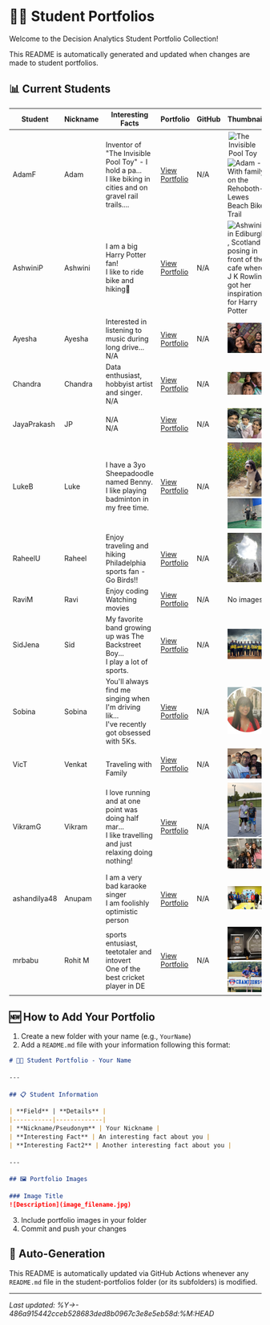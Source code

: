 # 👨‍🎓 Student Portfolios

Welcome to the Decision Analytics Student Portfolio Collection!

This README is automatically generated and updated when changes are made to student portfolios.

## 📊 Current Students

| Student | Nickname | Interesting Facts | Portfolio | GitHub | Thumbnails |
|---------|----------|-------------------|-----------|--------|------------|
| AdamF | Adam | Inventor of "The Invisible Pool Toy" - I hold a pa...<br>I like biking in cities and on gravel rail trails.... | [View Portfolio](AdamF/README.md) | N/A | <img src="https://encrypted-tbn0.gstatic.com/images?q=tbn:ANd9GcSpU-_uS7d7czuDb5wBpTui3ahBAFzJAIMpJA&s" alt="The Invisible Pool Toy" title="The Invisible Pool Toy" width="150" style="max-height: 85px; object-fit: contain; margin: 2px;"><img src="AdamF/IMG_1783.png" alt="Adam - With family on the Rehoboth-Lewes Beach Bike Trail" title="Adam - With family on the Rehoboth-Lewes Beach Bike Trail" width="150"> |
| AshwiniP | Ashwini | I am a big Harry Potter fan!<br>I like to ride bike and hiking🚴 | [View Portfolio](AshwiniP/README.md) | N/A | <img src="AshwiniP/IMG_0357.png" alt="Ashwini in Ediburgh , Scotland posing in front of the cafe where J K Rowling got her inspiration for Harry Potter" title="Ashwini in Ediburgh , Scotland posing in front of the cafe where J K Rowling got her inspiration for Harry Potter" width="150"> |
| Ayesha | Ayesha | Interested in listening to music during long drive...<br>N/A | [View Portfolio](Ayesha/README.md) | N/A | <img src="Ayesha/IMG_5653.jpg" alt="Ayesha  - With family" title="Ayesha  - With family" width="150"> |
| Chandra | Chandra | Data enthusiast, hobbyist artist and singer.<br>N/A | [View Portfolio](Chandra/README.md) | N/A | <img src="Chandra/IMG_7975.JPG" alt="Chandra with family in Aruba" title="Chandra with family in Aruba" width="150"> |
| JayaPrakash | JP | N/A<br>N/A | [View Portfolio](JayaPrakash/README.md) | N/A | <img src="JayaPrakash/JP_Personal_Photo.jpg" alt="JP - With family" title="JP - With family" width="150"> |
| LukeB | Luke | I have a 3yo Sheepadoodle named Benny.<br>I like playing badminton in my free time. | [View Portfolio](LukeB/README.md) | N/A | <img src="LukeB/PXL_20240522_154604796.PORTRAIT.ORIGINAL~3.jpg" alt="Benny in the flowers" title="Benny in the flowers" width="150"><img src="LukeB/IMG_0878.jpg" alt="Me playing badminton" title="Me playing badminton" width="150"> |
| RaheelU | Raheel | Enjoy traveling and hiking<br>Philadelphia sports fan - Go Birds!! | [View Portfolio](RaheelU/README.md) | N/A | <img src="RaheelU/Indonesia_waterfall.jpg" alt="Waterfall hike in Indonesia" title="Waterfall hike in Indonesia" width="150"> |
| RaviM | Ravi | Enjoy coding<br>Watching movies | [View Portfolio](RaviM/README.md) | N/A | No images |
| SidJena | Sid | My favorite band growing up was The Backstreet Boy...<br>I play a lot of sports. | [View Portfolio](SidJena/README.md) | N/A | <img src="SidJena/MyTeam.jpeg" alt="MySportTeam" title="MySportTeam" width="150"> |
| Sobina | Sobina | You'll always find me singing when I'm driving lik...<br>I've recently got obsessed with 5Ks. | [View Portfolio](Sobina/README.md) | N/A | <img src="Sobina/sobina.jpg" alt="Sobina" title="Sobina" width="150"> |
| VicT | Venkat | <br>Traveling with Family | [View Portfolio](VicT/README.md) | N/A | <img src="VicT/Venkat.jpg" alt="Venkat with Family" title="Venkat with Family" width="150"> |
| VikramG | Vikram | I love running and at one point was doing half mar...<br>I like travelling and just relaxing doing nothing! | [View Portfolio](VikramG/README.md) | N/A | <img src="VikramG/IMG_2286.JPEG" alt="Me and my coworker playing tennis" title="Me and my coworker playing tennis" width="150"><img src="VikramG/vikram_family.JPEG" alt="Vikram - With family Going to I think Florida" title="Vikram - With family Going to I think Florida" width="150"> |
| ashandilya48 | Anupam | I am a very bad karaoke singer<br>I am foolishly optimistic person | [View Portfolio](ashandilya48/README.md) | N/A | <img src="ashandilya48/IMG_0172.jpg" alt="Description" title="Description" width="150"> |
| mrbabu | Rohit M | sports entusiast, teetotaler and intovert<br>One of the best cricket player in DE | [View Portfolio](mrbabu/README.md) | N/A | <img src="mrbabu/Photo1.jpeg" alt="Memo" title="Memo" width="150"><img src="mrbabu/Photo2.jpeg" alt="Beautiful family" title="Beautiful family" width="150"> |

## 🆕 How to Add Your Portfolio

1. Create a new folder with your name (e.g., `YourName`)
2. Add a `README.md` file with your information following this format:

```markdown
# 👨‍🎓 Student Portfolio - Your Name

---

## 📋 Student Information

| **Field** | **Details** |
|-----------|-------------|
| **Nickname/Pseudonym** | Your Nickname |
| **Interesting Fact** | An interesting fact about you |
| **Interesting Fact2** | Another interesting fact about you |

---

## 🖼️ Portfolio Images

### Image Title
![Description](image_filename.jpg)
```

3. Include portfolio images in your folder
4. Commit and push your changes

## 🔄 Auto-Generation

This README is automatically updated via GitHub Actions whenever any `README.md` file in the student-portfolios folder (or its subfolders) is modified.

---
*Last updated: %Y->- 486a915442cceb528683ded8b0967c3e8e5eb58d:%M:HEAD*
